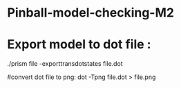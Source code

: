 # Pinball-model-checking-M2

# Export model to dot file :
./prism file -exporttransdotstates file.dot

#convert dot file to png:
dot -Tpng file.dot > file.png
